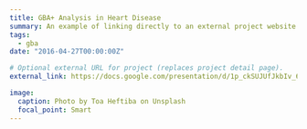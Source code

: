 ```yaml
---
title: GBA+ Analysis in Heart Disease
summary: An example of linking directly to an external project website using `external_link`.
tags:
  - gba
date: "2016-04-27T00:00:00Z"

# Optional external URL for project (replaces project detail page).
external_link: https://docs.google.com/presentation/d/1p_ckSUJUfJkbIv_6nrt2HixtXujrQzDgSvj_Q7lqSDI/edit?usp=sharing

image:
  caption: Photo by Toa Heftiba on Unsplash
  focal_point: Smart
---
```

